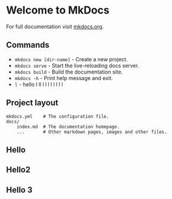 # Welcome to MkDocs

For full documentation visit [mkdocs.org](https://www.mkdocs.org).

## Commands

* `mkdocs new [dir-name]` - Create a new project.
* `mkdocs serve` - Start the live-reloading docs server.
* `mkdocs build` - Build the documentation site.
* `mkdocs -h` - Print help message and exit.
* `l` - hello 
l
ll
l
l
l
l
l
l
l
l

## Project layout

    mkdocs.yml    # The configuration file.
    docs/
        index.md  # The documentation homepage.
        ...       # Other markdown pages, images and other files.

## Hello 

## Hello2

## Hello 3